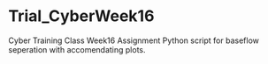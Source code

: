 # Trial_CyberWeek16
 Cyber Training Class Week16 Assignment
 Python script for baseflow seperation with accomendating plots.
